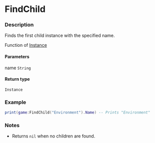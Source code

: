# FindChild

### Description

Finds the first child instance with the specified name.

Function of [Instance](/classes/Instance/)

#### Parameters

name `String`

#### Return type

`Instance`

### Example

```lua
print(game:FindChild("Environment").Name) -- Prints "Environment"
```

### Notes

- Returns `nil` when no children are found.
